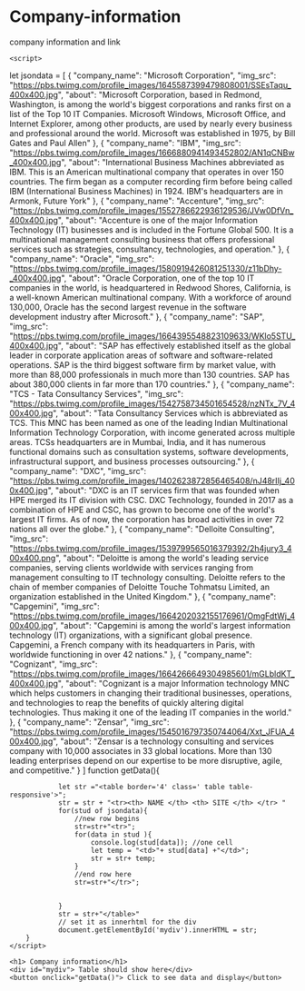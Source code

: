# Company-information
company information and link
<!DOCTYPE html>
<html lang="en">
<head>
    <meta charset="UTF-8">
    <meta name="viewport" content="width=device-width, initial-scale=1.0">
    <link href="https://cdn.jsdelivr.net/npm/bootstrap@5.3.0/dist/css/bootstrap.min.css" rel="stylesheet" integrity="sha384-9ndCyUaIbzAi2FUVXJi0CjmCapSmO7SnpJef0486qhLnuZ2cdeRhO02iuK6FUUVM" crossorigin="anonymous">
      
   <title> ARRAY DISPLAY</title>
    </style>


    <script>

let jsondata = [
  {
    "company_name": "Microsoft Corporation",
    "img_src": "https://pbs.twimg.com/profile_images/1645587399479808001/SSEsTaqu_400x400.jpg",
    "about": "Microsoft Corporation, based in Redmond, Washington, is among the world's biggest corporations and ranks first on a list of the Top 10 IT Companies. Microsoft Windows, Microsoft Office, and Internet Explorer, among other products, are used by nearly every business and professional around the world. Microsoft was established in 1975, by Bill Gates and Paul Allen"
  },
  {
    "company_name": "IBM",
    "img_src": "https://pbs.twimg.com/profile_images/1666880941493452802/AN1qCNBw_400x400.jpg",
    "about": "International Business Machines abbreviated as IBM. This is an American multinational company that operates in over 150 countries. The firm began as a computer recording firm before being called IBM (International Business Machines) in 1924. IBM's headquarters are in Armonk, Future York"
  },
  {
    "company_name": "Accenture",
    "img_src": "https://pbs.twimg.com/profile_images/1552786622936129536/JVw0DfVn_400x400.jpg",
    "about": "Accenture is one of the major Information Technology (IT) businesses and is included in the Fortune Global 500. It is a multinational management consulting business that offers professional services such as strategies, consultancy, technologies, and operation."
  },
  {
    "company_name": "Oracle",
    "img_src": "https://pbs.twimg.com/profile_images/1580919426081251330/z11bDhy-_400x400.jpg",
    "about": "Oracle Corporation, one of the top 10 IT companies in the world, is headquartered in Redwood Shores, California, is a well-known American multinational company. With a workforce of around 130,000, Oracle has the second largest revenue in the software development industry after Microsoft."
  },
  {
    "company_name": "SAP",
    "img_src": "https://pbs.twimg.com/profile_images/1664395548823109633/WKlo5STU_400x400.jpg",
    "about": "SAP has effectively established itself as the global leader in corporate application areas of software and software-related operations. SAP is the third biggest software firm by market value, with more than 88,000 professionals in much more than 130 countries. SAP has about 380,000 clients in far more than 170 countries."
  },
  {
    "company_name": "TCS - Tata Consultancy Services",
    "img_src": "https://pbs.twimg.com/profile_images/1542758734501654528/nzNTx_7V_400x400.jpg",
    "about": "Tata Consultancy Services which is abbreviated as TCS. This MNC has been named as one of the leading Indian Multinational Information Technology Corporation, with income generated across multiple areas. TCSs headquarters are in Mumbai, India, and it has numerous functional domains such as consultation systems, software developments, infrastructural support, and business processes outsourcing."
  },
  {
    "company_name": "DXC",
    "img_src": "https://pbs.twimg.com/profile_images/1402623872856465408/nJ48rIIj_400x400.jpg",
    "about": "DXC is an IT services firm that was founded when HPE merged its IT division with CSC. DXC Technology, founded in 2017 as a combination of HPE and CSC, has grown to become one of the world's largest IT firms. As of now, the corporation has broad activities in over 72 nations all over the globe."
  },
  {
    "company_name": "Delloite Consulting",
    "img_src": "https://pbs.twimg.com/profile_images/1539799565016379392/2h4jury3_400x400.png",
    "about": "Deloitte is among the world's leading service companies, serving clients worldwide with services ranging from management consulting to IT technology consulting. Deloitte refers to the chain of member companies of Deloitte Touche Tohmatsu Limited, an organization established in the United Kingdom."
  },
  {
    "company_name": "Capgemini",
    "img_src": "https://pbs.twimg.com/profile_images/1664202032155176961/OmgFdtWj_400x400.jpg",
    "about": "Capgemini is among the world's largest information technology (IT) organizations, with a significant global presence. Capgemini, a French company with its headquarters in Paris, with worldwide functioning in over 42 nations."
  },
  {
    "company_name": "Cognizant",
    "img_src": "https://pbs.twimg.com/profile_images/1664266649304985601/mGLbldKT_400x400.jpg",
    "about": "Cognizant is a major Information technology MNC which helps customers in changing their traditional businesses, operations, and technologies to reap the benefits of quickly altering digital technologies. Thus making it one of the leading IT companies in the world."
  },
  {
    "company_name": "Zensar",
    "img_src": "https://pbs.twimg.com/profile_images/1545016797350744064/Xxt_JFUA_400x400.jpg",
    "about": "Zensar is a technology consulting and services company with 10,000 associates in 33 global locations. More than 130 leading enterprises depend on our expertise to be more disruptive, agile, and competitive."
  }
]
        function getData(){
            
                let str ="<table border='4' class=' table table-responsive'>";
                str = str + "<tr><th> NAME </th> <th> SITE </th> </tr> "
                for(stud of jsondata){
                    //new row begins
                    str=str+"<tr>";
                    for(data in stud ){ 
                        console.log(stud[data]); //one cell
                        let temp = "<td>"+ stud[data] +"</td>";
                        str = str+ temp;
                    }
                    //end row here
                    str=str+"</tr>";


                }
                str = str+"</table>"
                // set it as innerhtml for the div
                document.getElementById('mydiv').innerHTML = str;
        }
    </script>
</head>
<body>
    <style>
    
    
    h1,h2{ /*element selector */
        background-color: aqua;


    }
    /* id selector */
    /* #myspec{
        background-color: bisque;
    } */
    /* #myspec{

    }*/
    .myspec{
        background-color: bisque;

    }
    /* #myspecialdiv{
        background-color: burlywood;
    }*/
    div h1{
        color:beige;
        font-family: Arial, Helvetica, sans-serif;

    }
    #fon{
        font-family: 'Franklin Gothic Medium', 'Arial Narrow', Arial, sans-serif;
        font-weight: bold;
        font-size: 2em;
    }
    #bo{
        border-top: solid 2px blue;
        border-bottom: dashed 3px red;   
    }
    #ech{
        border-top: solid 2px blue;
        border-width: 2px 5px 8px;

    }

 </style>   
    

    <h1> Company information</h1>
    <div id="mydiv"> Table should show here</div>
    <button onclick="getData()"> Click to see data and display</button>


</body>
</html>

